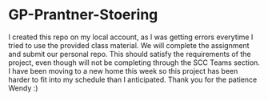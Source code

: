 # GP-Prantner-Stoering
I created this repo on my local account, as I was getting errors everytime I tried to use the provided class material.
We will complete the assignment and submit our personal repo. This should satisfy the requirements of the project,
even though will not be completing through the SCC Teams section. I have been moving to a new home this week so this
project has been harder to fit into my schedule than I anticipated. Thank you for the patience Wendy :)

